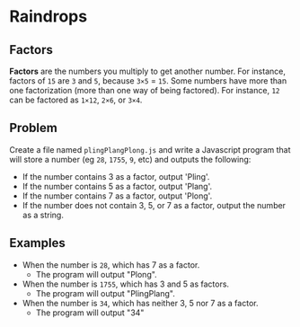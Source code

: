 # Raindrops

## Factors

**Factors** are the numbers you multiply to get another number. For instance, factors of `15` are `3` and `5`, because `3×5` = `15`. 
Some numbers have more than one factorization (more than one way of being factored). 
For instance, `12` can be factored as `1×12`, `2×6`, or `3×4`.


## Problem

Create a file named `plingPlangPlong.js` and write a Javascript program that will store a number (eg `28`, `1755`, `9`, etc) and outputs the following:

- If the number contains 3 as a factor, output 'Pling'.
- If the number contains 5 as a factor, output 'Plang'.
- If the number contains 7 as a factor, output 'Plong'.
- If the number does not contain 3, 5, or 7 as a factor, output the number as a string.

## Examples
- When the number is `28`, which has 7 as a factor.
  - The program will output "Plong".
- When the number is `1755`, which has 3 and 5 as factors.
  - The program will output "PlingPlang".
- When the number is `34`, which has neither 3, 5 nor 7 as a factor.
  - The program will output "34"


